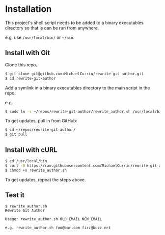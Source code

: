 # Installation

This project's shell script needs to be added to a binary executables directory so that is can be run from anywhere.

e.g. use `/usr/local/bin/` or `~/bin`.


## Install with Git

Clone this repo.

```sh
$ git clone git@github.com:MichaelCurrin/rewrite-git-author.git
$ cd rewrite-git-author
```

Add a symlink in a binary executables directory to the main script in the repo. 

e.g. 

```sh
$ sudo ln -s ~/repos/rewrite-git-author/rewrite_author.sh /usr/local/bin 
```

To get updates, pull in from GitHub:

```sh
$ cd ~/repos/rewrite-git-author/
$ git pull
```


## Install with cURL

```sh
$ cd /usr/local/bin
$ curl -O https://raw.githubusercontent.com/MichaelCurrin/rewrite-git-author/main/rewrite_author.sh
$ chmod +x rewrite_author.sh
```

To get updates, repeat the steps above.


## Test it

```console
$ rewrite_author.sh 
Rewrite Git Author

Usage: rewrite_author.sh OLD_EMAIL NEW_EMAIL

e.g. rewrite_author.sh foo@bar.com fizz@buzz.net
```
